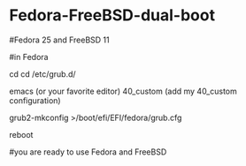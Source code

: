 # Fedora-FreeBSD-dual-boot

#Fedora 25 and FreeBSD 11

#in Fedora 

cd cd /etc/grub.d/

emacs (or your favorite editor) 40_custom (add my 40_custom configuration)

grub2-mkconfig >/boot/efi/EFI/fedora/grub.cfg

reboot

#you are ready to use Fedora and FreeBSD

